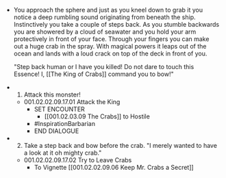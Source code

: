 - You approach the sphere and just as you kneel down to grab it you notice a deep rumbling sound originating from beneath the ship. Instinctively you take a couple of steps back. As you stumble backwards you are showered by a cloud of seawater and you hold your arm protectively in front of your face. Through your fingers you can make out a huge crab in the spray. With magical powers it leaps out of the ocean and lands with a loud crack on top of the deck in front of you. 
  
  "Step back human or I have you killed! Do not dare to touch this Essence! I, [[The King of Crabs]] command you to bow!"
- 1. Attack this monster!
	- 001.02.02.09.17.01 Attack the King
		- SET ENCOUNTER
			- [[001.02.03.09 The Crabs]] to Hostile
		- #InspirationBarbarian
		- END DIALOGUE
- 2. Take a step back and bow before the crab. "I merely wanted to have a look at it oh mighty crab."
	- 001.02.02.09.17.02 Try to Leave Crabs
		- To Vignette [[001.02.02.09.06 Keep Mr. Crabs a Secret]]